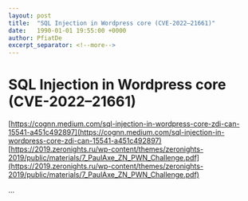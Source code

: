 ```yaml
---
layout: post
title:  "SQL Injection in Wordpress core (CVE-2022–21661)"
date:   1990-01-01 19:55:00 +0000
author: PfiatDe
excerpt_separator: <!--more-->
---
```


# SQL Injection in Wordpress core (CVE-2022–21661)
[https://cognn.medium.com/sql-injection-in-wordpress-core-zdi-can-15541-a451c492897](https://cognn.medium.com/sql-injection-in-wordpress-core-zdi-can-15541-a451c492897)
[https://2019.zeronights.ru/wp-content/themes/zeronights-2019/public/materials/7_PaulAxe_ZN_PWN_Challenge.pdf](https://2019.zeronights.ru/wp-content/themes/zeronights-2019/public/materials/7_PaulAxe_ZN_PWN_Challenge.pdf)

...
<!--more-->
